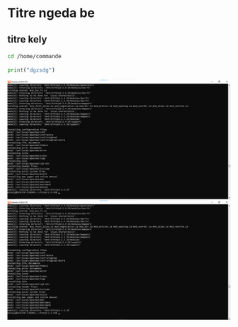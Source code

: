 # Titre ngeda be
## titre kely
```bash
cd /home/commande
```
```python
print("dgzsdg")
```
<img src="https://github.com/Heriandrisoa/devoir/blob/main/apache.png" alt="description">
<img src="https://github.com/Heriandrisoa/devoir/blob/main/apache.png" alt="description">
